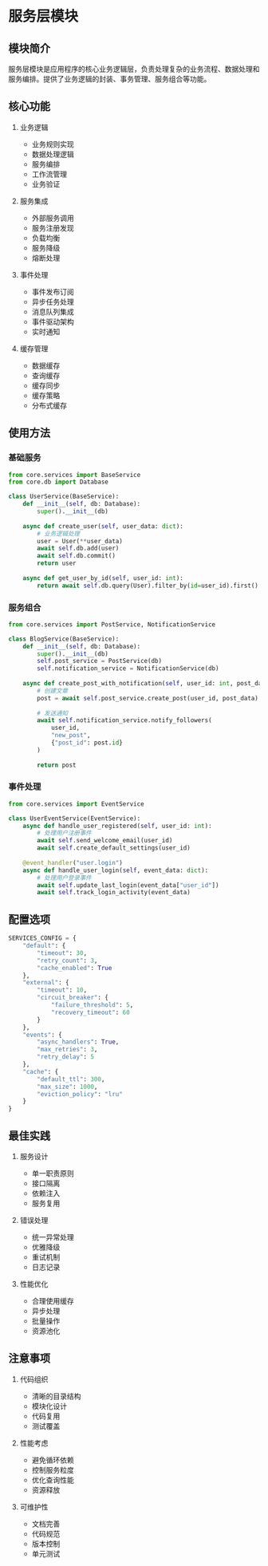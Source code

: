 # 服务层模块

## 模块简介

服务层模块是应用程序的核心业务逻辑层，负责处理复杂的业务流程、数据处理和服务编排。提供了业务逻辑的封装、事务管理、服务组合等功能。

## 核心功能

1. 业务逻辑
   - 业务规则实现
   - 数据处理逻辑
   - 服务编排
   - 工作流管理
   - 业务验证

2. 服务集成
   - 外部服务调用
   - 服务注册发现
   - 负载均衡
   - 服务降级
   - 熔断处理

3. 事件处理
   - 事件发布订阅
   - 异步任务处理
   - 消息队列集成
   - 事件驱动架构
   - 实时通知

4. 缓存管理
   - 数据缓存
   - 查询缓存
   - 缓存同步
   - 缓存策略
   - 分布式缓存

## 使用方法

### 基础服务

```python
from core.services import BaseService
from core.db import Database

class UserService(BaseService):
    def __init__(self, db: Database):
        super().__init__(db)
    
    async def create_user(self, user_data: dict):
        # 业务逻辑处理
        user = User(**user_data)
        await self.db.add(user)
        await self.db.commit()
        return user
    
    async def get_user_by_id(self, user_id: int):
        return await self.db.query(User).filter_by(id=user_id).first()
```

### 服务组合

```python
from core.services import PostService, NotificationService

class BlogService(BaseService):
    def __init__(self, db: Database):
        super().__init__(db)
        self.post_service = PostService(db)
        self.notification_service = NotificationService(db)
    
    async def create_post_with_notification(self, user_id: int, post_data: dict):
        # 创建文章
        post = await self.post_service.create_post(user_id, post_data)
        
        # 发送通知
        await self.notification_service.notify_followers(
            user_id,
            "new_post",
            {"post_id": post.id}
        )
        
        return post
```

### 事件处理

```python
from core.services import EventService

class UserEventService(EventService):
    async def handle_user_registered(self, user_id: int):
        # 处理用户注册事件
        await self.send_welcome_email(user_id)
        await self.create_default_settings(user_id)
    
    @event_handler("user.login")
    async def handle_user_login(self, event_data: dict):
        # 处理用户登录事件
        await self.update_last_login(event_data["user_id"])
        await self.track_login_activity(event_data)
```

## 配置选项

```python
SERVICES_CONFIG = {
    "default": {
        "timeout": 30,
        "retry_count": 3,
        "cache_enabled": True
    },
    "external": {
        "timeout": 10,
        "circuit_breaker": {
            "failure_threshold": 5,
            "recovery_timeout": 60
        }
    },
    "events": {
        "async_handlers": True,
        "max_retries": 3,
        "retry_delay": 5
    },
    "cache": {
        "default_ttl": 300,
        "max_size": 1000,
        "eviction_policy": "lru"
    }
}
```

## 最佳实践

1. 服务设计
   - 单一职责原则
   - 接口隔离
   - 依赖注入
   - 服务复用

2. 错误处理
   - 统一异常处理
   - 优雅降级
   - 重试机制
   - 日志记录

3. 性能优化
   - 合理使用缓存
   - 异步处理
   - 批量操作
   - 资源池化

## 注意事项

1. 代码组织
   - 清晰的目录结构
   - 模块化设计
   - 代码复用
   - 测试覆盖

2. 性能考虑
   - 避免循环依赖
   - 控制服务粒度
   - 优化查询性能
   - 资源释放

3. 可维护性
   - 文档完善
   - 代码规范
   - 版本控制
   - 单元测试 